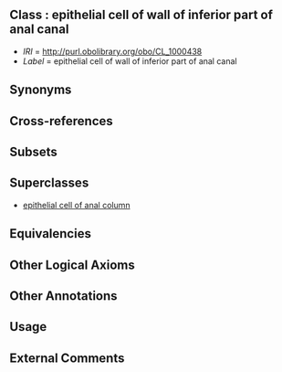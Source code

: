 
## Class : epithelial cell of wall of inferior part of anal canal

 * *IRI* = http://purl.obolibrary.org/obo/CL_1000438
 * *Label* = epithelial cell of wall of inferior part of anal canal

## Synonyms


## Cross-references


## Subsets


## Superclasses

 * [epithelial cell of anal column](../../CL/34/CL_0002634.md)

## Equivalencies


## Other Logical Axioms


## Other Annotations


## Usage


## External Comments

